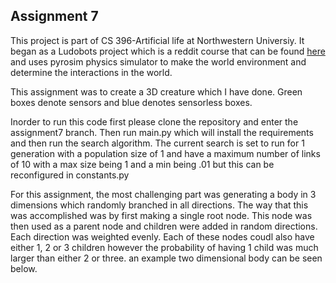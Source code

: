 ## Assignment 7

This project is part of CS 396-Artificial life at Northwestern Universiy. It began as a Ludobots project which is a reddit course that can be found [here](https://www.reddit.com/r/ludobots/) and uses pyrosim physics simulator to make the world environment and determine the interactions in the world. 

This assignment was to create a 3D  creature which I have done. Green boxes denote sensors and blue denotes sensorless boxes. 


Inorder to run this code first please clone the repository and enter the assignment7 branch. Then run main.py which will install the requirements and then run the search algorithm. The current search is set to run for 1 generation with a population size of 1 and have a maximum number of links of 10 with a max size being 1 and a min being .01 but this can be reconfigured in constants.py

For this assignment, the most challenging part was generating a body in 3 dimensions which randomly branched in all directions. The way that this was accomplished was by first making a single root node. This node was then used as a parent node and children were added in random directions. Each direction was weighted evenly. Each of these nodes coudl also have either 1, 2 or 3 children however the probability of having 1 child was much larger than either 2 or three. an example two dimensional body can be seen below. 


